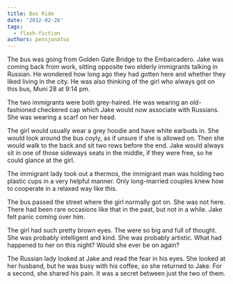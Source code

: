 ```yaml
---
title: Bus Ride
date: '2012-02-26'
tags:
  - flash-fiction
authors: pensjonatus
---
```


The bus was going from Golden Gate Bridge to the Embarcadero. Jake was coming
back from work, sitting opposite two elderly immigrants talking in Russian. He
wondered how long ago they had gotten here and whether they liked living in the
city. He was also thinking of the girl who always got on this bus, Muni 28 at
9:14 pm.

<!-- truncate -->

The two immigrants were both grey-haired. He was wearing an old-fashioned
checkered cap which Jake would now associate with Russians. She was wearing a
scarf on her head.

The girl would usually wear a grey hoodie and have white earbuds in. She would
look around the bus coyly, as if unsure if she is allowed on. Then she would
walk to the back and sit two rows before the end. Jake would always sit in one
of those sideways seats in the middle, if they were free, so he could glance at
the girl.

The immigrant lady took out a thermos, the immigrant man was holding two plastic
cups in a very helpful manner. Only long-married couples knew how to cooperate
in a relaxed way like this.

The bus passed the street where the girl normally got on. She was not here.
There had been rare occasions like that in the past, but not in a while. Jake
felt panic coming over him.

The girl had such pretty brown eyes. The were so big and full of thought. She
was probably intelligent and kind. She was probably artistic. What had happened
to her on this night? Would she ever be on again?

The Russian lady looked at Jake and read the fear in his eyes. She looked at her
husband, but he was busy with his coffee, so she returned to Jake. For a second,
she shared his pain. It was a secret between just the two of them.
